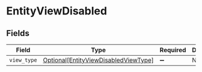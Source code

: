 # EntityViewDisabled


## Fields

| Field                                                                                     | Type                                                                                      | Required                                                                                  | Description                                                                               |
| ----------------------------------------------------------------------------------------- | ----------------------------------------------------------------------------------------- | ----------------------------------------------------------------------------------------- | ----------------------------------------------------------------------------------------- |
| `view_type`                                                                               | [Optional[EntityViewDisabledViewType]](../../models/shared/entityviewdisabledviewtype.md) | :heavy_minus_sign:                                                                        | N/A                                                                                       |